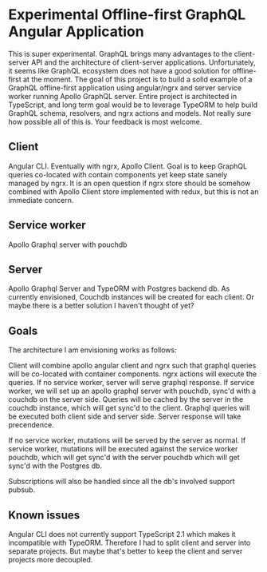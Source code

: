 # Experimental Offline-first GraphQL Angular Application

This is super experimental. GraphQL brings many advantages to the client-server API and the architecture of client-server applications.
Unfortunately, it seems like GraphQL ecosystem does not have a good solution for offline-first at the moment.
The goal of this project is to build a solid example of a GraphQL offline-first application using angular/ngrx and server service worker
running Apollo GraphQL server. 
Entire project is architected in TypeScript, and long term goal would be to leverage TypeORM to help build GraphQL schema, resolvers, 
and ngrx actions and models. Not really sure how possible all of this is. Your feedback is most welcome.

## Client
Angular CLI. Eventually with ngrx, Apollo Client. Goal is to keep GraphQL queries co-located with contain components yet keep state sanely managed by ngrx.
It is an open question if ngrx store should be somehow combined with Apollo Client store implemented with redux, but this is not an immediate concern.

## Service worker
Apollo Graphql server with pouchdb

## Server
Apollo Graphql Server and TypeORM with Postgres backend db. As currently envisioned, Couchdb instances will be created for each client. 
Or maybe there is a better solution I haven't thought of yet?

## Goals
The architecture I am envisioning works as follows:

Client will combine apollo angular client and ngrx such that graphql queries will be co-located with container components. 
ngrx actions will execute the queries.
If no service worker, server will serve graphql response.
If service worker, we will set up an apollo graphql server with pouchdb, sync'd with a couchdb on the server side.
Queries will be cached by the server in the couchdb instance, which will get sync'd to the client. 
Graphql queries will be executed both client side and server side. Server response will take precendence.

If no service worker, mutations will be served by the server as normal.
If service worker, mutations will be executed against the service worker pouchdb,
which will get sync'd with the server pouchdb which will get sync'd with the Postgres db.

Subscriptions will also be handled since all the db's involved support pubsub.

## Known issues
Angular CLI does not currently support TypeScript 2.1 which makes it incompatible with TypeORM. 
Therefore I had to split client and server into separate projects. But maybe that's better to keep the client and server projects more decoupled.
